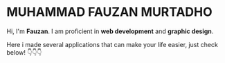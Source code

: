 # MUHAMMAD FAUZAN MURTADHO

Hi, I'm **Fauzan**. I am proficient in **web development** and **graphic design**.

Here i made several applications that can make your life easier, just check below! 👇👇👇
